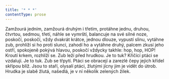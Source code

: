 ```yaml
---
title: '* * *'
contentType: prose
---
```


<section>

Zamžourá jedním, zamžourá druhým i třetím, protáhne jednu, druhou, čtvrtou, sedmou, třetí, náhle se vymrští, balancuje na své silné noze, poskočí, poskočí, vždy dvakrát krátce, jednou dlouze, vypustí slinu, vytáhne zub, prohlíží si ho proti slunci, zahodí ho a vytáhne druhý, palcem zkusí jeho ostří, spokojeně pokývá hlavou, poskočí vždycky takhle: hop, hop, HOP! Kroutí krkem, rozhlíží se. Zub leží před hrudkou. Je to tuk? Křičící ptáci se vzdalují. Je to tuk. Zub se třpytí. Ptáci se obracejí a zarezlé čepy jejich křídel skřípou blíž. Jsou to staří, olysalí ptáci, žlutými jícny jim je vidět do útrob. Hrudka je slabě žlutá, našedlá, je v ní několik zelených žilek.

</section>
